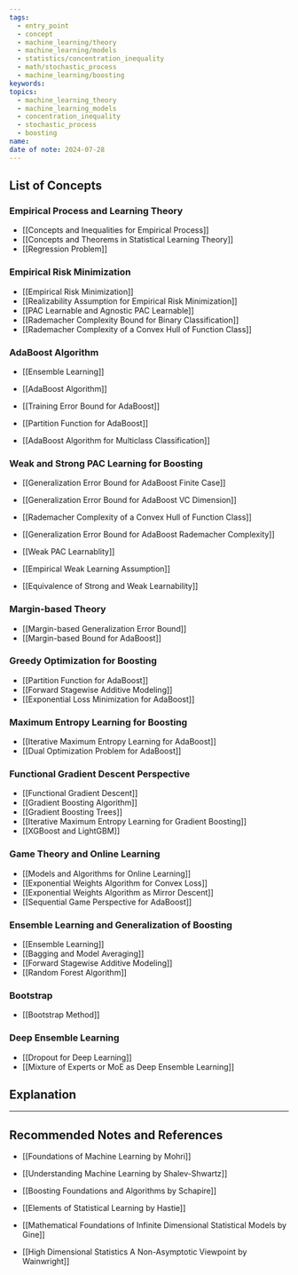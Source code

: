 ```yaml
---
tags:
  - entry_point
  - concept
  - machine_learning/theory
  - machine_learning/models
  - statistics/concentration_inequality
  - math/stochastic_process
  - machine_learning/boosting
keywords: 
topics:
  - machine_learning_theory
  - machine_learning_models
  - concentration_inequality
  - stochastic_process
  - boosting
name: 
date of note: 2024-07-28
---
```


## List of Concepts

### Empirical Process and Learning Theory

- [[Concepts and Inequalities for Empirical Process]]
- [[Concepts and Theorems in Statistical Learning Theory]]
- [[Regression Problem]]

### Empirical Risk Minimization

- [[Empirical Risk Minimization]]
- [[Realizability Assumption for Empirical Risk Minimization]]
- [[PAC Learnable and Agnostic PAC Learnable]]
- [[Rademacher Complexity Bound for Binary Classification]]
- [[Rademacher Complexity of a Convex Hull of Function Class]]

### AdaBoost Algorithm

- [[Ensemble Learning]]
- [[AdaBoost Algorithm]]
- [[Training Error Bound for AdaBoost]]
- [[Partition Function for AdaBoost]]

- [[AdaBoost Algorithm for Multiclass Classification]]

### Weak and Strong PAC Learning for Boosting

- [[Generalization Error Bound for AdaBoost Finite Case]]
- [[Generalization Error Bound for AdaBoost VC Dimension]]

- [[Rademacher Complexity of a Convex Hull of Function Class]]
- [[Generalization Error Bound for AdaBoost Rademacher Complexity]]

- [[Weak PAC Learnablity]]
- [[Empirical Weak Learning Assumption]]
- [[Equivalence of Strong and Weak Learnability]]

### Margin-based Theory

- [[Margin-based Generalization Error Bound]]
- [[Margin-based Bound for AdaBoost]]

### Greedy Optimization for Boosting

- [[Partition Function for AdaBoost]]
- [[Forward Stagewise Additive Modeling]]
- [[Exponential Loss Minimization for AdaBoost]]


### Maximum Entropy Learning for Boosting

- [[Iterative Maximum Entropy Learning for AdaBoost]]
- [[Dual Optimization Problem for AdaBoost]]

### Functional Gradient Descent Perspective

- [[Functional Gradient Descent]]
- [[Gradient Boosting Algorithm]]
- [[Gradient Boosting Trees]]
- [[Iterative Maximum Entropy Learning for Gradient Boosting]]
- [[XGBoost and LightGBM]]

### Game Theory and Online Learning

- [[Models and Algorithms for Online Learning]]
- [[Exponential Weights Algorithm for Convex Loss]]
- [[Exponential Weights Algorithm as Mirror Descent]]
- [[Sequential Game Perspective for AdaBoost]]


### Ensemble Learning and Generalization of Boosting

- [[Ensemble Learning]]
- [[Bagging and Model Averaging]]
- [[Forward Stagewise Additive Modeling]]
- [[Random Forest Algorithm]]

### Bootstrap

- [[Bootstrap Method]]

### Deep Ensemble Learning

- [[Dropout for Deep Learning]]
- [[Mixture of Experts or MoE as Deep Ensemble Learning]]


## Explanation





-----------
##  Recommended Notes and References

- [[Foundations of Machine Learning by Mohri]]
- [[Understanding Machine Learning by Shalev-Shwartz]]
- [[Boosting Foundations and Algorithms by Schapire]]
- [[Elements of Statistical Learning by Hastie]]



- [[Mathematical Foundations of Infinite Dimensional Statistical Models by Gine]]
- [[High Dimensional Statistics A Non-Asymptotic Viewpoint by Wainwright]]